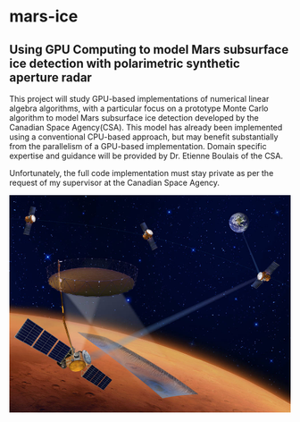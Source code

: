# mars-ice
<h2>Using GPU Computing to model Mars subsurface ice detection with polarimetric synthetic aperture radar</h2>

This project will study GPU-based implementations of numerical linear algebra algorithms, with a particular focus on a prototype Monte Carlo algorithm to model Mars subsurface ice detection developed by the Canadian Space Agency(CSA). This model has already been implemented using a conventional CPU-based approach, but may benefit substantially from the parallelism of a GPU-based implementation. Domain specific expertise and guidance will be provided by Dr. Etienne Boulais of the CSA.

Unfortunately, the full code implementation must stay private as per the request of my supervisor at the Canadian Space Agency.

![](https://github.com/jack-hanlon/mars-ice/blob/main/img/ice_mapper.jpg)
